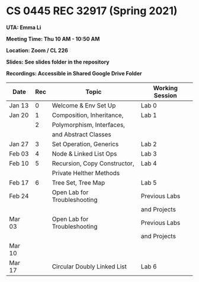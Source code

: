 # CS 0445 REC 32917 (Spring 2021)

**UTA: Emma Li**

**Meeting Time: Thu 10 AM - 10:50 AM**

**Location: Zoom / CL 226**

**Slides: See slides folder in the repository**

**Recordings: Accessible in Shared Google Drive Folder**

|  Date  | Rec |           Topic              | Working Session |
|  ----  | --- | ---------------------------- | --------------- |
| Jan 13 |  0  | Welcome & Env Set Up	        |      Lab 0      |
| Jan 20 |  1  | Composition, Inheritance,    |      Lab 1      |
|        |  2  | Polymorphism, Interfaces,    |				          |
|        |     | and Abstract Classes         |				          |
| Jan 27 |  3  | Set Operation, Generics      |      Lab 2      |
| Feb 03 |  4  | Node & Linked List Ops       |      Lab 3      |
| Feb 10 |  5  | Recursion, Copy Constructor, |      Lab 4      |
|        |     | Private Helther Methods      |                 |
| Feb 17 |  6  | Tree Set, Tree Map           |      Lab 5      |
| Feb 24 |     | Open Lab for Troubleshooting | Previous Labs   |
|        |     |                              | and Projects    |
| Mar 03 |     | Open Lab for Troubleshooting | Previous Labs   |
|        |     |                              | and Projects    |
| Mar 10 |     | <Spring Break>               |                 |
| Mar 17 |     | Circular Doubly Linked List  |      Lab 6      |
